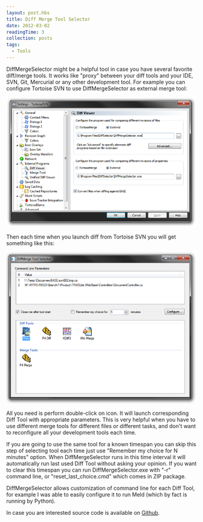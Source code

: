```yaml
---
layout: post.hbs
title: Diff Merge Tool Selector
date: 2012-03-02
readingTime: 3
collection: posts
tags:
  - Tools
---
```


DiffMergeSelector might be a helpful tool in case you have several favorite diff/merge tools. It works like "proxy" between your diff tools and your IDE, SVN, Git, Mercurial or any other development tool.<!--cut-->
For example you can configure Tortoise SVN to use DiffMergeSelector as external merge tool:

![](svn-settings.png)

Then each time when you launch diff from Tortoise SVN you will get something like this:

![](main_2.png)

All you need is perform double-click on icon. It will launch corresponding Diff Tool with appropriate parameters. This is very helpful when you have to use different merge tools for different files or different tasks, and don't want to reconfigure all your development tools each time.

If you are going to use the same tool for a known timespan you can skip this step of selecting tool each time just use "Remember my choice for N minutes" option. When DiffMergeSelector runs in this time interval it will automatically run last used Diff Tool without asking your opinion. If you want to clear this timespan you can run DiffMergeSelector.exe with "-r" command line, or "reset_last_choice.cmd" which comes in ZIP package.

DiffMergeSelector allows customization of command line for each Diff Tool, for example I was able to easily configure it to run Meld (which by fact is running by Python).

In case you are interested source code is available on [Github](https://github.com/megaboich/DiffMerge-Tool-Selector).
